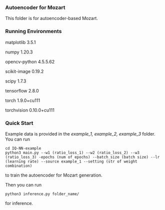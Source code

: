 ### Autoencoder for Mozart
This folder is for autoencoder-based Mozart.

### Running Environments
matplotlib                   3.5.1

numpy                        1.20.3

opencv-python                4.5.5.62

scikit-image                 0.19.2

scipy                        1.7.3

tensorflow                   2.8.0

torch                        1.9.0+cu111

torchvision                  0.10.0+cu111

### Quick Start
Example data is provided in the *example_1, example_2, example_3* folder. You can run

```
cd IQ-NN-example
python3 main.py --w1 (ratio_loss_1) --w2 (ratio_loss_2) --w3 (ratio_loss_3) -epochs (num of epochs) --batch_size (batch size) --lr (learning rate) --source example_1 --setting (str of weight combination)
```

to train the autoencoder for Mozart generation. 

Then you can run
```
python3 inference.py folder_name/
```
for inference.
